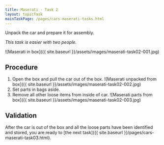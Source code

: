 ```yaml
---
title: Maserati - Task 2
layout: topicTask
mainTaskPage: /pages/cars-maserati-tasks.html
---
```


Unpack the car and prepare it for assembly.

_This task is easier with two people._

![Maserati in box]({{ site.baseurl }}/assets/images/maserati-task02-001.jpg)

## Procedure

1. Open the box and pull the car out of the box.
![Maserati unpacked from box]({{ site.baseurl }}/assets/images/maserati-task02-002.jpg)
2. Set parts in bags aside.
3. Remove all other loose items from inside of car.
![Maserati parts from box]({{ site.baseurl }}/assets/images/maserati-task02-003.jpg)

## Validation

After the car is out of the box and all the loose parts have been identified and stored, you are ready to [the next task]({{ site.baseurl }}/pages/cars-maserati-task03.html).
